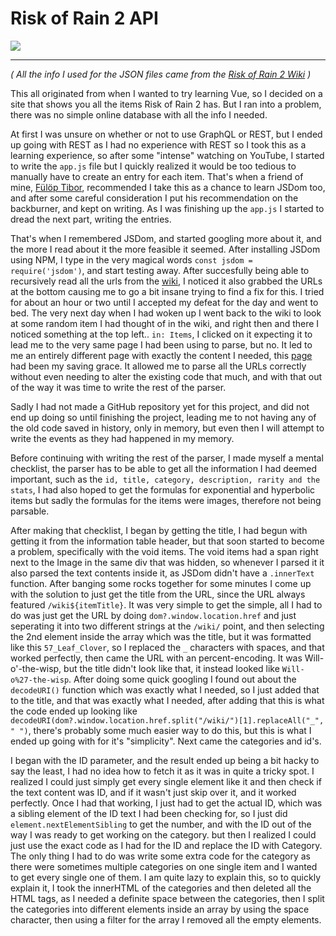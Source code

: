 # **Risk of Rain 2 API**

<p  align="center">

<a  href="https://wakatime.com/badge/user/62fa37e7-7294-4c8f-91bc-7b49c9c136cb/project/7d57186a-bd1d-450f-8cc3-6e6ca5ffaa47"  alt="Time spent on project (Wakatime)"> <img  src="https://wakatime.com/badge/user/62fa37e7-7294-4c8f-91bc-7b49c9c136cb/project/7d57186a-bd1d-450f-8cc3-6e6ca5ffaa47.svg"/> </a>

</p>

---

_( All the info I used for the JSON files came from the [Risk of Rain 2 Wiki](https://riskofrain2.fandom.com/wiki/Risk_of_Rain_2_Wiki) )_

This all originated from when I wanted to try learning Vue, so I decided on a site that shows you all the items Risk of Rain 2 has. But I ran into a problem, there was no simple online database with all the info I needed.

At first I was unsure on whether or not to use GraphQL or REST, but I ended up going with REST as I had no experience with REST so I took this as a learning experience, so after some "intense" watching on YouTube, I started to write the `app.js` file but I quickly realized it would be too tedious to manually have to create an entry for each item. That's when a friend of mine, [Fülöp Tibor](https://github.com/TibixDev), recommended I take this as a chance to learn JSDom too, and after some careful consideration I put his recommendation on the backburner, and kept on writing. As I was finishing up the `app.js` I started to dread the next part, writing the entries.

That's when I remembered JSDom, and started googling more about it, and the more I read about it the more feasible it seemed. After installing JSDom using NPM, I type in the very magical words `const jsdom = require('jsdom')`, and start testing away.
After succesfully being able to recursively read all the urls from the [wiki](https://riskofrain2.fandom.com/wiki/Items), I noticed it also grabbed the URLs at the bottom causing me to go a bit insane trying to find a fix for this. I tried for about an hour or two until I accepted my defeat for the day and went to bed.
The very next day when I had woken up I went back to the wiki to look at some random item I had thought of in the wiki, and right then and there I noticed something at the top left.. `in: Items`, I clicked on it expecting it to lead me to the very same page I had been using to parse, but no. It led to me an entirely different page with exactly the content I needed, this [page](https://riskofrain2.fandom.com/wiki/Category:Items) had been my saving grace. It allowed me to parse all the URLs correctly without even needing to alter the existing code that much, and with that out of the way it was time to write the rest of the parser.

Sadly I had not made a GitHub repository yet for this project, and did not end up doing so until finishing the project, leading me to not having any of the old code saved in history, only in memory, but even then I will attempt to write the events as they had happened in my memory.

Before continuing with writing the rest of the parser, I made myself a mental checklist, the parser has to be able to get all the information I had deemed important, such as the `id, title, category, description, rarity and the stats`, I had also hoped to get the formulas for exponential and hyperbolic items but sadly the formulas for the items were images, therefore not being parsable.

After making that checklist, I began by getting the title, I had begun with getting it from the information table header, but that soon started to become a problem, specifically with the void items. The void items had a span right next to the Image in the same div that was hidden, so whenever I parsed it it also parsed the text contents inside it, as JSDom didn't have a `.innerText` function. After banging some rocks together for some minutes I come up with the solution to just get the title from the URL, since the URL always featured `/wiki${itemTitle}`.
It was very simple to get the simple, all I had to do was just get the URL by doing `dom?.window.location.href` and just seperating it into two different strings at the `/wiki/` point, and then selecting the 2nd element inside the array which was the title, but it was formatted like this `57_Leaf_Clover`, so I replaced the `_` characters with spaces, and that worked perfectly, then came the URL with an percent-encoding. It was Will-o'-the-wisp, but the title didn't look like that, it instead looked like `Will-o%27-the-wisp`.
After doing some quick googling I found out about the `decodeURI()` function which was exactly what I needed, so I just added that to the title, and that was exactly what I needed, after adding that this is what the code ended up looking like `decodeURI(dom?.window.location.href.split("/wiki/")[1].replaceAll("_", " ")`, there's probably some much easier way to do this, but this is what I ended up going with for it's "simplicity".
Next came the categories and id's.

I began with the ID parameter, and the result ended up being a bit hacky to say the least, I had no idea how to fetch it as it was in quite a tricky spot. I realized I could just simply get every single element like it and then check if the text content was ID, and if it wasn't just skip over it, and it worked perfectly. Once I had that working, I just had to get the actual ID, which was a sibling element of the ID text I had been checking for, so I just did `element.nextElementSibling` to get the number, and with the ID out of the way I was ready to get working on the category. but then I realized I could just use the exact code as I had for the ID and replace the ID with Category.
The only thing I had to do was write some extra code for the category as there were sometimes multiple categories on one single item and I wanted to get every single one of them. I am quite lazy to explain this, so to quickly explain it, I took the innerHTML of the categories and then deleted all the HTML tags, as I needed a definite space between the categories, then I split the categories into different elements inside an array by using the space character, then using a filter for the array I removed all the empty elements.

